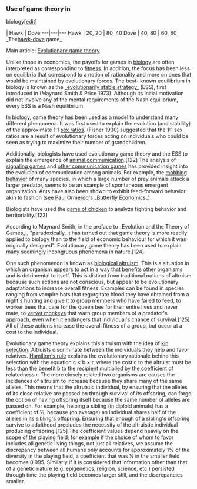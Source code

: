 ### Use of game theory in
biology[[edit](/w/index.php?title=Game\_theory&action=edit&section=34 "Edit
section: Use of game theory in biology")]

| Hawk | Dove 
---|---|--- 
Hawk | 20, 20 | 80, 40 
Dove | 40, 80 | 60, 60 
\_The[hawk-dove](/wiki/Chicken\_\(game\)#Hawk-Dove "Chicken \(game\)") game\_ 
 
Main article: [Evolutionary game theory](/wiki/Evolutionary\_game\_theory
"Evolutionary game theory")

Unlike those in economics, the payoffs for games in [biology](/wiki/Biology
"Biology") are often interpreted as corresponding to
[fitness](/wiki/Fitness\_\(biology\) "Fitness \(biology\)"). In addition, the
focus has been less on equilibria that correspond to a notion of rationality
and more on ones that would be maintained by evolutionary forces. The best-
known equilibrium in biology is known as the \_[evolutionarily stable
strategy](/wiki/Evolutionarily\_stable\_strategy "Evolutionarily stable
strategy")\_ (ESS), first introduced in (Maynard Smith & Price 1973). Although
its initial motivation did not involve any of the mental requirements of the
Nash equilibrium, every ESS is a Nash equilibrium.

In biology, game theory has been used as a model to understand many different
phenomena. It was first used to explain the evolution (and stability) of the
approximate 1:1 [sex ratios](/wiki/Sex\_ratio "Sex ratio"). (Fisher 1930)
suggested that the 1:1 sex ratios are a result of evolutionary forces acting
on individuals who could be seen as trying to maximize their number of
grandchildren.

Additionally, biologists have used evolutionary game theory and the ESS to
explain the emergence of [animal communication](/wiki/Animal\_communication
"Animal communication").[122] The analysis of [signaling
games](/wiki/Signaling\_games "Signaling games") and [other communication
games](/wiki/Cheap\_talk "Cheap talk") has provided insight into the evolution
of communication among animals. For example, the [mobbing
behavior](/wiki/Mobbing\_behavior "Mobbing behavior") of many species, in which
a large number of prey animals attack a larger predator, seems to be an
example of spontaneous emergent organization. Ants have also been shown to
exhibit feed-forward behavior akin to fashion (see [Paul
Ormerod](/wiki/Paul\_Ormerod "Paul Ormerod")'s \_[Butterfly
Economics](/wiki/Butterfly\_Economics "Butterfly Economics")\_).

Biologists have used the [game of chicken](/wiki/Chicken\_\(game\) "Chicken
\(game\)") to analyze fighting behavior and territoriality.[123]

According to Maynard Smith, in the preface to \_Evolution and the Theory of
Games\_ , "paradoxically, it has turned out that game theory is more readily
applied to biology than to the field of economic behaviour for which it was
originally designed". Evolutionary game theory has been used to explain many
seemingly incongruous phenomena in nature.[124]

One such phenomenon is known as [biological
altruism](/wiki/Altruism\_in\_animals "Altruism in animals"). This is a
situation in which an organism appears to act in a way that benefits other
organisms and is detrimental to itself. This is distinct from traditional
notions of altruism because such actions are not conscious, but appear to be
evolutionary adaptations to increase overall fitness. Examples can be found in
species ranging from vampire bats that regurgitate blood they have obtained
from a night's hunting and give it to group members who have failed to feed,
to worker bees that care for the queen bee for their entire lives and never
mate, to [vervet monkeys](/wiki/Vervet\_monkey "Vervet monkey") that warn group
members of a predator's approach, even when it endangers that individual's
chance of survival.[125] All of these actions increase the overall fitness of
a group, but occur at a cost to the individual.

Evolutionary game theory explains this altruism with the idea of [kin
selection](/wiki/Kin\_selection "Kin selection"). Altruists discriminate
between the individuals they help and favor relatives. [Hamilton's
rule](/wiki/Kin\_selection#Hamilton's\_rule "Kin selection") explains the
evolutionary rationale behind this selection with the equation c < b × r,
where the cost c to the altruist must be less than the benefit b to the
recipient multiplied by the coefficient of relatedness r. The more closely
related two organisms are causes the incidences of altruism to increase
because they share many of the same alleles. This means that the altruistic
individual, by ensuring that the alleles of its close relative are passed on
through survival of its offspring, can forgo the option of having offspring
itself because the same number of alleles are passed on. For example, helping
a sibling (in diploid animals) has a coefficient of 1⁄2, because (on average)
an individual shares half of the alleles in its sibling's offspring. Ensuring
that enough of a sibling's offspring survive to adulthood precludes the
necessity of the altruistic individual producing offspring.[125] The
coefficient values depend heavily on the scope of the playing field; for
example if the choice of whom to favor includes all genetic living things, not
just all relatives, we assume the discrepancy between all humans only accounts
for approximately 1% of the diversity in the playing field, a coefficient that
was 1⁄2 in the smaller field becomes 0.995. Similarly if it is considered that
information other than that of a genetic nature (e.g. epigenetics, religion,
science, etc.) persisted through time the playing field becomes larger still,
and the discrepancies smaller.
